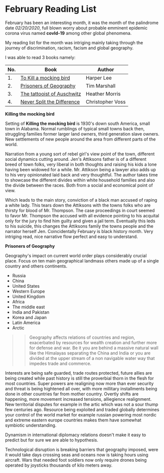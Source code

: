 # February Reading List

February has been an interesting month, it was the month of the palindrome date *02/20/2020*, full blown worry about probable emminent epidemic corona virus named **covId-19** among other global phenomena.

My reading list for the month was intriging mainly taking through the journey of discrimination, racism, facism and global geography.

I was able to read 3 books namely:

| No. | Book                       | Author
|----|----------------------------| --------
| 1.  | [To Kill a mocking bird](https://www.amazon.com/Kill-Mockingbird-Harperperennial-Modern-Classics-ebook/dp/B00K0OI42W/ref=sr_1_1?keywords=killing+the+mockingbird&qid=1583126795&s=digital-text&sr=1-1)  | Harper Lee
| 2.  | [Prisoners of Geography](https://www.amazon.com/Prisoners-Geography-Explain-Everything-Politics-ebook/dp/B00V3L8ZHK/ref=sr_1_1?keywords=Prisoners+of+Geography&qid=1583126768&s=digital-text&sr=1-1)     | Tim Marshall
| 3.  | [The tattooist of Auschwitz](https://www.amazon.com/Tattooist-Auschwitz-Novel-Heather-Morris-ebook/dp/B0756DZ4C1/ref=sr_1_1?keywords=The+tattooist+of+Auschwitz&qid=1583126736&s=digital-text&sr=1-1) | Heather Morris
| 4.  | [Never Split the Difference](https://www.amazon.com/Never-Split-Difference-Negotiating-Depended-ebook/dp/B014DUR7L2) | Christopher Voss

**Killing the mocking bird**

Setting of **Killing the mocking bird** is 1930's down south America, small town in Alabama. Normal rumblings of typical small towns back then, struggling families former larger land owners, third generation slave owners. New settlements of new people around the area from different parts of the world.

Narration from a young sort of rebel girl's view point of the town, different social dynamics cutting around. Jen's Attiksons father is of a different breed of town folks, very liberal in both thoughts and raising his kids a lone having been widowed for a while. 
Mr. Attikson being a lawyer also adds up to his very opinionated laid back and very thoughtful.
The author takes time to showcase the different divides within white household families and also the divide between the races. Both from a social and economical point of view.

Which leads to the main story, conviction of a black man accused of raping a white lady. This tears down the Attiksons with the towns folks who are thirsty for blood of Mr. Thompson.
The case proceedings in court seemed to favor Mr. Thompson the accused with all evidence pointing to his acquital only for the jury to find him guilty and given a jail term.
Eventually this leds to his suicide, this changes the Attiksons family the towns people and the narrator herself Jen. 
Coincidentally February is black history month. Very intriging read, nice narrative flow perfect and easy to understand. 


**Prisoners of Geography**

Geography's impact on current world order plays considerably crucial place. Focus on ten main geographical landmass others made up of a single country and others continents.

- Russia
- China
- United States
- Western Europe
- United Kingdom
- Africa
- The middle east
- India and Pakistan
- Korea and Japan
- Latin America
- Arctic

>> Geography affects relations of countries and region, exacerbated by resources for wealth creation and further more for defense and war. Be it you are behind a massive natural wall like the Himalayas separating the China and India or you are divided at the upper stream of a non navigable water way that impedes trade and commerce.

Interests are being safe guarded, trade routes protected, future allies are being created while past history is still the proverbial thorn in the flesh for most countries.
Super powers are realigning now more than ever security and threat is being hightened all over, with more millitary installments being done in other countries far from mother country.
Overtly shifts are happening, more movement increased tensions, alliegience realignment. New territorial disputes for example in the artic which was not a sour thump few centuries ago.
Resource being exploited and traded globally determines your control of the world market for example russian powering most nordic and extreme eastern europe countries makes them have somewhat symbiotic understanding.

Dynamism in international diplomacy relations doesn't make it easy to predict but for sure we are able to hypothesis.

Technological disruption is breaking barriers that geography imposed, were it would take days crossing seas and oceans now is taking hours using aircraft. Wars that needed foot soldiers now only require drones being operated by joysticks thousands of kilo meters away.

